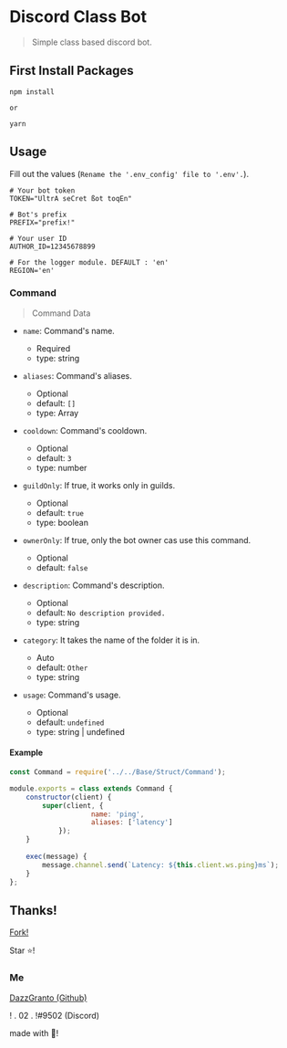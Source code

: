 # Discord Class Bot
> Simple class based discord bot.

## First Install Packages
```
npm install

or

yarn
```

## Usage

Fill out the values (`Rename the '.env_config' file to '.env'.`).

```
# Your bot token
TOKEN="UltrA seCret ßot toqEn"

# Bot's prefix
PREFIX="prefix!"

# Your user ID
AUTHOR_ID=12345678899

# For the logger module. DEFAULT : 'en'
REGION='en' 
```

### Command

> Command Data

* `name`: Command's name.
    * Required
    * type: string

* `aliases`: Command's aliases.
    * Optional
    * default: `[]`
    * type: Array<string>

* `cooldown`: Command's cooldown.
    * Optional
    * default: `3`
    * type: number

* `guildOnly`: If true, it works only in guilds.
    * Optional
    * default: `true`
    * type: boolean

* `ownerOnly`: If true, only the bot owner cas use this command.
    * Optional
    * default: `false`

* `description`: Command's description.
    * Optional
    * default: `No description provided.`
    * type: string

* `category`: It takes the name of the folder it is in.
    * Auto
    * default: `Other`
    * type: string

* `usage`: Command's usage.
    * Optional
    * default: `undefined`
    * type: string | undefined

#### Example

```js
const Command = require('../../Base/Struct/Command');

module.exports = class extends Command {
	constructor(client) {
		super(client, {
            		name: 'ping',
            		aliases: ['latency']
        	});
	}
    
	exec(message) {
		message.channel.send(`Latency: ${this.client.ws.ping}ms`);
	}
};
```

## Thanks!

[Fork!](https://github.com/DazzGranto/basic-discord-bot/fork)

Star ⭐!

### Me

[DazzGranto (Github)](https://github.com/DazzGranto)

! . 02 . !#9502 (Discord)

made with 💙!

